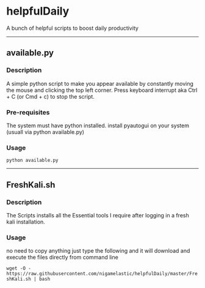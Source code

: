 # helpfulDaily

A bunch of helpful scripts to boost daily productivity


____________________________________________________________________________________________________________________________________________________________________________

## available.py
### Description
A simple python script to make you appear available by constantly moving the mouse and clicking the top left corner. Press keyboard interrupt aka Ctrl + C (or Cmd + c) to stop the script.
### Pre-requisites
The system must have python installed.
install pyautogui on your system  (usuall via python available.py)
### Usage
`python available.py`


____________________________________________________________________________________________________________________________________________________________________________

## FreshKali.sh
### Description
The Scripts installs all the Essential tools I require after logging in a fresh kali installation.

### Usage
no need to copy anything just type the following and it will download and execute the files directly from command line

`wget -O - https://raw.githubusercontent.com/nigamelastic/helpfulDaily/master/FreshKali.sh | bash`


